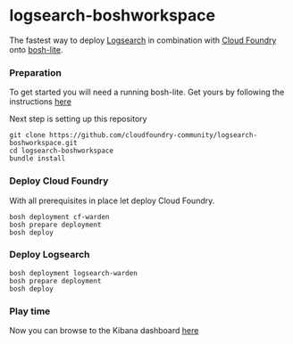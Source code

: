 logsearch-boshworkspace
=======================

The fastest way to deploy [Logsearch](http://www.logsearch.io) in combination with [Cloud Foundry](http://www.cloudfoundry.org) onto [bosh-lite](https://github.com/cloudfoundry/bosh-lite).

### Preparation

To get started you will need a running bosh-lite. Get yours by following the instructions [here](https://github.com/cloudfoundry/bosh-lite#install-bosh-lite)

Next step is setting up this repository

```
git clone https://github.com/cloudfoundry-community/logsearch-boshworkspace.git
cd logsearch-boshworkspace
bundle install
```

### Deploy Cloud Foundry

With all prerequisites in place let deploy Cloud Foundry.

```
bosh deployment cf-warden
bosh prepare deployment
bosh deploy
```

### Deploy Logsearch

```
bosh deployment logsearch-warden
bosh prepare deployment
bosh deploy
```

### Play time

Now you can browse to the Kibana dashboard [here](http://10.244.2.2/_plugin/kibana/index.html#/dashboard/file/logstash.json)
